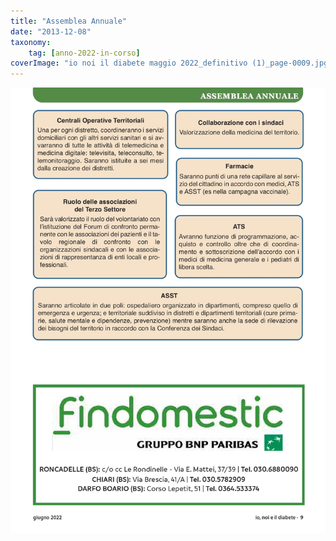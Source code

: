 ```yaml
---
title: "Assemblea Annuale"
date: "2013-12-08"
taxonomy: 
    tag: [anno-2022-in-corso]
coverImage: "io noi il diabete maggio 2022_definitivo (1)_page-0009.jpg"
---
```


![assemblea 2022](images/io%20noi%20il%20diabete%20maggio%202022_definitivo%20(1)_page-0009.jpg)

